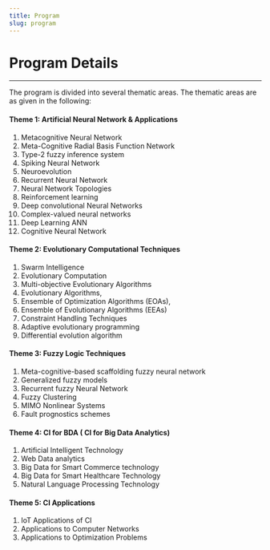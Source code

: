 ```yaml
---
title: Program
slug: program
---
```

# Program Details
---
The program is divided into several thematic areas. The thematic areas are as given in the following:  
  
#### Theme 1: Artificial Neural Network & Applications
1. Metacognitive Neural Network 
2. Meta-Cognitive Radial Basis Function Network
3. Type-2 fuzzy inference system
4. Spiking Neural Network
5. Neuroevolution
6. Recurrent Neural Network
7. Neural Network Topologies
8. Reinforcement learning
9.  Deep convolutional Neural Networks
10. Complex-valued neural networks
11. Deep Learning ANN
12. Cognitive Neural Network
  
#### Theme 2: Evolutionary Computational Techniques
1. Swarm Intelligence
2. Evolutionary Computation
3. Multi-objective Evolutionary Algorithms
4. Evolutionary Algorithms,
5. Ensemble of Optimization Algorithms (EOAs), 
6. Ensemble of Evolutionary Algorithms (EEAs)
7. Constraint Handling Techniques
8. Adaptive evolutionary programming
9. Differential evolution algorithm
  
#### Theme 3: Fuzzy Logic Techniques
1. Meta-cognitive-based scaffolding fuzzy neural network
2. Generalized fuzzy models
3. Recurrent fuzzy Neural Network
4. Fuzzy Clustering
5. MIMO Nonlinear Systems
6. Fault prognostics schemes
  
#### Theme 4: CI for BDA ( CI for Big Data Analytics)
1. Artificial Intelligent Technology
2. Web Data analytics
3. Big Data for Smart Commerce technology
4. Big Data for Smart Healthcare Technology
5. Natural Language Processing Technology 
  
#### Theme 5: CI Applications
1. IoT Applications of CI
2. Applications to Computer Networks
3. Applications to Optimization Problems